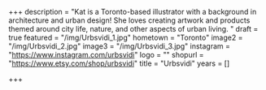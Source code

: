+++
description = "Kat is a Toronto-based illustrator with a background in architecture and urban design! She loves creating artwork and products themed around city life, nature, and other aspects of urban living.  "
draft = true
featured = "/img/Urbsvidi_1.jpg"
hometown = "Toronto"
image2 = "/img/Urbsvidi_2.jpg"
image3 = "/img/Urbsvidi_3.jpg"
instagram = "https://www.instagram.com/urbsvidi"
logo = ""
shopurl = "https://www.etsy.com/shop/urbsvidi"
title = "Urbsvidi"
years = []

+++
